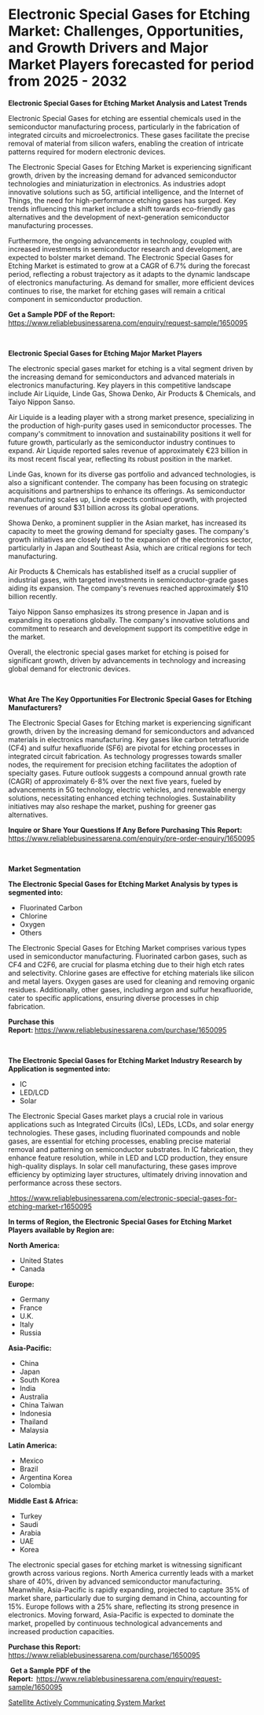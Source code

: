 <p><h1>Electronic Special Gases for Etching Market: Challenges, Opportunities, and Growth Drivers and Major Market Players forecasted for period from 2025 - 2032</h1></p><p><strong>Electronic Special Gases for Etching Market Analysis and Latest Trends</strong></p>
<p><p>Electronic Special Gases for etching are essential chemicals used in the semiconductor manufacturing process, particularly in the fabrication of integrated circuits and microelectronics. These gases facilitate the precise removal of material from silicon wafers, enabling the creation of intricate patterns required for modern electronic devices.</p><p>The Electronic Special Gases for Etching Market is experiencing significant growth, driven by the increasing demand for advanced semiconductor technologies and miniaturization in electronics. As industries adopt innovative solutions such as 5G, artificial intelligence, and the Internet of Things, the need for high-performance etching gases has surged. Key trends influencing this market include a shift towards eco-friendly gas alternatives and the development of next-generation semiconductor manufacturing processes.</p><p>Furthermore, the ongoing advancements in technology, coupled with increased investments in semiconductor research and development, are expected to bolster market demand. The Electronic Special Gases for Etching Market is estimated to grow at a CAGR of 6.7% during the forecast period, reflecting a robust trajectory as it adapts to the dynamic landscape of electronics manufacturing. As demand for smaller, more efficient devices continues to rise, the market for etching gases will remain a critical component in semiconductor production.</p></p>
<p><strong>Get a Sample PDF of the Report:&nbsp;</strong> <a href="https://www.reliablebusinessarena.com/enquiry/request-sample/1650095?utm_campaign=2467&utm_medium=2&utm_source=Github&utm_content=ia&utm_term=23032025&utm_id=electronic-special-gases-for-etching">https://www.reliablebusinessarena.com/enquiry/request-sample/1650095</a></p>
<p>&nbsp;</p>
<p><strong>Electronic Special Gases for Etching Major Market Players</strong></p>
<p><p>The electronic special gases market for etching is a vital segment driven by the increasing demand for semiconductors and advanced materials in electronics manufacturing. Key players in this competitive landscape include Air Liquide, Linde Gas, Showa Denko, Air Products & Chemicals, and Taiyo Nippon Sanso.</p><p>Air Liquide is a leading player with a strong market presence, specializing in the production of high-purity gases used in semiconductor processes. The company's commitment to innovation and sustainability positions it well for future growth, particularly as the semiconductor industry continues to expand. Air Liquide reported sales revenue of approximately €23 billion in its most recent fiscal year, reflecting its robust position in the market.</p><p>Linde Gas, known for its diverse gas portfolio and advanced technologies, is also a significant contender. The company has been focusing on strategic acquisitions and partnerships to enhance its offerings. As semiconductor manufacturing scales up, Linde expects continued growth, with projected revenues of around $31 billion across its global operations.</p><p>Showa Denko, a prominent supplier in the Asian market, has increased its capacity to meet the growing demand for specialty gases. The company's growth initiatives are closely tied to the expansion of the electronics sector, particularly in Japan and Southeast Asia, which are critical regions for tech manufacturing.</p><p>Air Products & Chemicals has established itself as a crucial supplier of industrial gases, with targeted investments in semiconductor-grade gases aiding its expansion. The company's revenues reached approximately $10 billion recently.</p><p>Taiyo Nippon Sanso emphasizes its strong presence in Japan and is expanding its operations globally. The company's innovative solutions and commitment to research and development support its competitive edge in the market.</p><p>Overall, the electronic special gases market for etching is poised for significant growth, driven by advancements in technology and increasing global demand for electronic devices.</p></p>
<p>&nbsp;</p>
<p><strong>What Are The Key Opportunities For Electronic Special Gases for Etching Manufacturers?</strong></p>
<p><p>The Electronic Special Gases for Etching market is experiencing significant growth, driven by the increasing demand for semiconductors and advanced materials in electronics manufacturing. Key gases like carbon tetrafluoride (CF4) and sulfur hexafluoride (SF6) are pivotal for etching processes in integrated circuit fabrication. As technology progresses towards smaller nodes, the requirement for precision etching facilitates the adoption of specialty gases. Future outlook suggests a compound annual growth rate (CAGR) of approximately 6-8% over the next five years, fueled by advancements in 5G technology, electric vehicles, and renewable energy solutions, necessitating enhanced etching technologies. Sustainability initiatives may also reshape the market, pushing for greener gas alternatives.</p></p>
<p><strong>Inquire or Share Your Questions If Any Before Purchasing This Report:</strong> <a href="https://www.reliablebusinessarena.com/enquiry/pre-order-enquiry/1650095?utm_campaign=2467&utm_medium=2&utm_source=Github&utm_content=ia&utm_term=23032025&utm_id=electronic-special-gases-for-etching">https://www.reliablebusinessarena.com/enquiry/pre-order-enquiry/1650095</a></p>
<p>&nbsp;</p>
<p><strong>Market Segmentation</strong></p>
<p><strong>The Electronic Special Gases for Etching Market Analysis by types is segmented into:</strong></p>
<p><ul><li>Fluorinated Carbon</li><li>Chlorine</li><li>Oxygen</li><li>Others</li></ul></p>
<p><p>The Electronic Special Gases for Etching Market comprises various types used in semiconductor manufacturing. Fluorinated carbon gases, such as CF4 and C2F6, are crucial for plasma etching due to their high etch rates and selectivity. Chlorine gases are effective for etching materials like silicon and metal layers. Oxygen gases are used for cleaning and removing organic residues. Additionally, other gases, including argon and sulfur hexafluoride, cater to specific applications, ensuring diverse processes in chip fabrication.</p></p>
<p><strong>Purchase this Report:&nbsp;</strong><a href="https://www.reliablebusinessarena.com/purchase/1650095?utm_campaign=2467&utm_medium=2&utm_source=Github&utm_content=ia&utm_term=23032025&utm_id=electronic-special-gases-for-etching">https://www.reliablebusinessarena.com/purchase/1650095</a></p>
<p>&nbsp;</p>
<p><strong>The Electronic Special Gases for Etching Market Industry Research by Application is segmented into:</strong></p>
<p><ul><li>IC</li><li>LED/LCD</li><li>Solar</li></ul></p>
<p><p>The Electronic Special Gases market plays a crucial role in various applications such as Integrated Circuits (ICs), LEDs, LCDs, and solar energy technologies. These gases, including fluorinated compounds and noble gases, are essential for etching processes, enabling precise material removal and patterning on semiconductor substrates. In IC fabrication, they enhance feature resolution, while in LED and LCD production, they ensure high-quality displays. In solar cell manufacturing, these gases improve efficiency by optimizing layer structures, ultimately driving innovation and performance across these sectors.</p></p>
<p><a href="https://www.reliablebusinessarena.com/electronic-special-gases-for-etching-market-r1650095?utm_campaign=2467&utm_medium=2&utm_source=Github&utm_content=ia&utm_term=23032025&utm_id=electronic-special-gases-for-etching">&nbsp;https://www.reliablebusinessarena.com/electronic-special-gases-for-etching-market-r1650095</a></p>
<p><strong>In terms of Region, the Electronic Special Gases for Etching Market Players available by Region are:</strong></p>
<p>
    <p> <strong> North America: </strong>
        <ul>
            <li>United States</li>
            <li>Canada</li>
        </ul>
        </p> 
    <p> <strong> Europe: </strong>
        <ul>
            <li>Germany</li>
            <li>France</li>
            <li>U.K.</li>
            <li>Italy</li>
            <li>Russia</li>
        </ul>
        </p> 
    <p> <strong> Asia-Pacific: </strong>
        <ul>
            <li>China</li>
            <li>Japan</li>
            <li>South Korea</li>
            <li>India</li>
            <li>Australia</li>
            <li>China Taiwan</li>
            <li>Indonesia</li>
            <li>Thailand</li>
            <li>Malaysia</li>
        </ul>
        </p> 
    <p> <strong> Latin America: </strong>
        <ul>
            <li>Mexico</li>
            <li>Brazil</li>
            <li>Argentina Korea</li>
            <li>Colombia</li>
        </ul>
        </p> 
    <p> <strong> Middle East & Africa: </strong>
        <ul>
            <li>Turkey</li>
            <li>Saudi</li>
            <li>Arabia</li>
            <li>UAE</li>
            <li>Korea</li>
        </ul>
    </p>
    </p>
<p><p>The electronic special gases for etching market is witnessing significant growth across various regions. North America currently leads with a market share of 40%, driven by advanced semiconductor manufacturing. Meanwhile, Asia-Pacific is rapidly expanding, projected to capture 35% of market share, particularly due to surging demand in China, accounting for 15%. Europe follows with a 25% share, reflecting its strong presence in electronics. Moving forward, Asia-Pacific is expected to dominate the market, propelled by continuous technological advancements and increased production capacities.</p></p>
<p><strong>Purchase this Report: </strong><a href="https://www.reliablebusinessarena.com/purchase/1650095?utm_campaign=2467&utm_medium=2&utm_source=Github&utm_content=ia&utm_term=23032025&utm_id=electronic-special-gases-for-etching">https://www.reliablebusinessarena.com/purchase/1650095</a></p>
<p>&nbsp;<strong>Get a Sample PDF of the Report:&nbsp;&nbsp;</strong><a href="https://www.reliablebusinessarena.com/enquiry/request-sample/1650095?utm_campaign=2467&utm_medium=2&utm_source=Github&utm_content=ia&utm_term=23032025&utm_id=electronic-special-gases-for-etching">https://www.reliablebusinessarena.com/enquiry/request-sample/1650095</a></p>
<p><strong></strong></p>
<p><p><a href="https://github.com/manesros8/Market-Research-Report-List-1/blob/main/satellite-actively-communicating-system-market.md?utm_campaign=2467&utm_medium=2&utm_source=Github&utm_content=ia&utm_term=23032025&utm_id=electronic-special-gases-for-etching">Satellite Actively Communicating System Market</a></p></p>